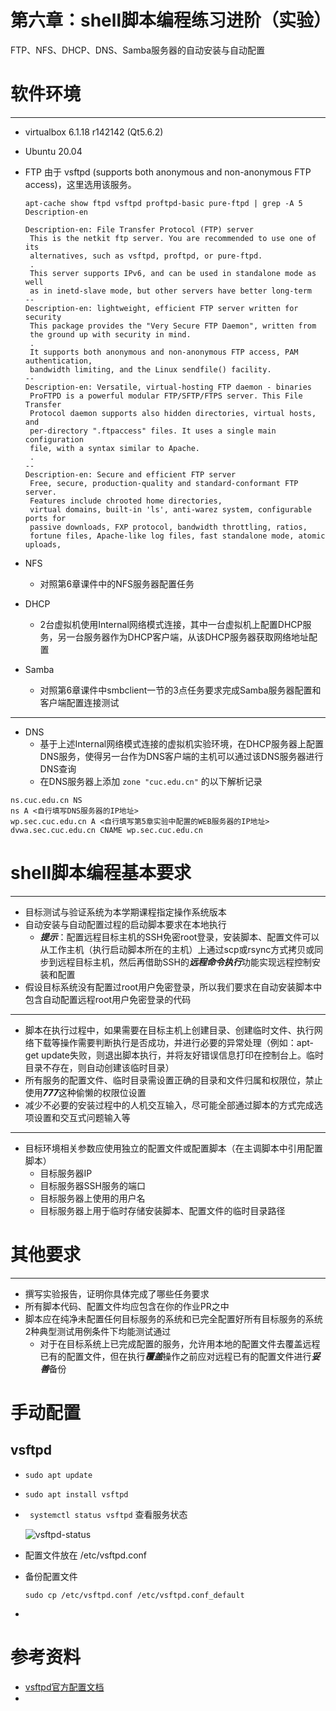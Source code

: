 

# 第六章：shell脚本编程练习进阶（实验）

FTP、NFS、DHCP、DNS、Samba服务器的自动安装与自动配置

# 软件环境

------

- virtualbox  6.1.18 r142142 (Qt5.6.2)
  
- Ubuntu 20.04
  
- FTP  由于 vsftpd (supports both anonymous and non-anonymous FTP access)，这里选用该服务。

  ```
  apt-cache show ftpd vsftpd proftpd-basic pure-ftpd | grep -A 5 Description-en
  
  Description-en: File Transfer Protocol (FTP) server
   This is the netkit ftp server. You are recommended to use one of its
   alternatives, such as vsftpd, proftpd, or pure-ftpd.
   .
   This server supports IPv6, and can be used in standalone mode as well
   as in inetd-slave mode, but other servers have better long-term
  --
  Description-en: lightweight, efficient FTP server written for security
   This package provides the "Very Secure FTP Daemon", written from
   the ground up with security in mind.
   .
   It supports both anonymous and non-anonymous FTP access, PAM authentication,
   bandwidth limiting, and the Linux sendfile() facility.
  --
  Description-en: Versatile, virtual-hosting FTP daemon - binaries
   ProFTPD is a powerful modular FTP/SFTP/FTPS server. This File Transfer
   Protocol daemon supports also hidden directories, virtual hosts, and
   per-directory ".ftpaccess" files. It uses a single main configuration
   file, with a syntax similar to Apache.
   .
  --
  Description-en: Secure and efficient FTP server
   Free, secure, production-quality and standard-conformant FTP server.
   Features include chrooted home directories,
   virtual domains, built-in 'ls', anti-warez system, configurable ports for
   passive downloads, FXP protocol, bandwidth throttling, ratios,
   fortune files, Apache-like log files, fast standalone mode, atomic uploads,
  ```

- NFS
  - 对照第6章课件中的NFS服务器配置任务
  
- DHCP
  - 2台虚拟机使用Internal网络模式连接，其中一台虚拟机上配置DHCP服务，另一台服务器作为DHCP客户端，从该DHCP服务器获取网络地址配置
  
- Samba
  - 对照第6章课件中smbclient一节的3点任务要求完成Samba服务器配置和客户端配置连接测试

------

- DNS
  - 基于上述Internal网络模式连接的虚拟机实验环境，在DHCP服务器上配置DNS服务，使得另一台作为DNS客户端的主机可以通过该DNS服务器进行DNS查询
  - 在DNS服务器上添加 `zone "cuc.edu.cn"` 的以下解析记录

```
ns.cuc.edu.cn NS
ns A <自行填写DNS服务器的IP地址>
wp.sec.cuc.edu.cn A <自行填写第5章实验中配置的WEB服务器的IP地址>
dvwa.sec.cuc.edu.cn CNAME wp.sec.cuc.edu.cn
```

# shell脚本编程基本要求

------

- 目标测试与验证系统为本学期课程指定操作系统版本
- 自动安装与自动配置过程的启动脚本要求在本地执行
  - ***提示***：配置远程目标主机的SSH免密root登录，安装脚本、配置文件可以从工作主机（执行启动脚本所在的主机）上通过scp或rsync方式拷贝或同步到远程目标主机，然后再借助SSH的***远程命令执行***功能实现远程控制安装和配置
- 假设目标系统没有配置过root用户免密登录，所以我们要求在自动安装脚本中包含自动配置远程root用户免密登录的代码

------

- 脚本在执行过程中，如果需要在目标主机上创建目录、创建临时文件、执行网络下载等操作需要判断执行是否成功，并进行必要的异常处理（例如：apt-get update失败，则退出脚本执行，并将友好错误信息打印在控制台上。临时目录不存在，则自动创建该临时目录）
- 所有服务的配置文件、临时目录需设置正确的目录和文件归属和权限位，禁止使用***777***这种偷懒的权限位设置
- 减少不必要的安装过程中的人机交互输入，尽可能全部通过脚本的方式完成选项设置和交互式问题输入等

------

- 目标环境相关参数应使用独立的配置文件或配置脚本（在主调脚本中引用配置脚本）
  - 目标服务器IP
  - 目标服务器SSH服务的端口
  - 目标服务器上使用的用户名
  - 目标服务器上用于临时存储安装脚本、配置文件的临时目录路径

# 其他要求

------

- 撰写实验报告，证明你具体完成了哪些任务要求
- 所有脚本代码、配置文件均应包含在你的作业PR之中
- 脚本应在纯净未配置任何目标服务的系统和已完全配置好所有目标服务的系统2种典型测试用例条件下均能测试通过
  - 对于在目标系统上已完成配置的服务，允许用本地的配置文件去覆盖远程已有的配置文件，但在执行***覆盖***操作之前应对远程已有的配置文件进行***妥善***备份

# 手动配置

## vsftpd

- ```sudo apt update ```

- ```sudo apt install vsftpd```

- ``` systemctl status vsftpd``` 查看服务状态

  ![vsftpd-status](\img\vsftpd-status.png)

- 配置文件放在 /etc/vsftpd.conf

- 备份配置文件

  ```sudo cp /etc/vsftpd.conf /etc/vsftpd.conf_default```

- 

  

  

  

  

# 参考资料

- [vsftpd官方配置文档](http://vsftpd.beasts.org/vsftpd_conf.html)
- 

